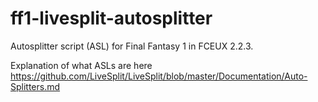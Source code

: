 # ff1-livesplit-autosplitter
Autosplitter script (ASL) for Final Fantasy 1 in FCEUX 2.2.3.

Explanation of what ASLs are here https://github.com/LiveSplit/LiveSplit/blob/master/Documentation/Auto-Splitters.md
